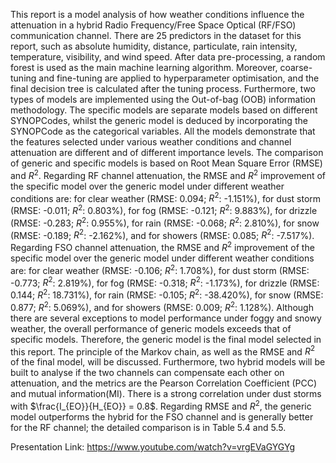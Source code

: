 This report is a model analysis of how weather conditions influence the attenuation in a hybrid Radio Frequency/Free Space Optical (RF/FSO) communication channel. There are 25 predictors in the dataset for this report, such as absolute humidity, distance, particulate, rain intensity, temperature, visibility, and wind speed. After data pre-processing, a random forest is used as the main machine learning algorithm. Moreover, coarse-tuning and fine-tuning are applied to hyperparameter optimisation, and the final decision tree is calculated after the tuning process. Furthermore, two types of models are implemented using the Out-of-bag (OOB) information methodology. The specific models are separate models based on different SYNOPCodes, whilst the generic model is deduced by incorporating the SYNOPCode as the categorical variables. All the models demonstrate that the features selected under various weather conditions and channel attenuation are different and of different importance levels. The comparison of generic and specific models is based on Root Mean Square Error (RMSE) and $R^2$. 
Regarding RF channel attenuation, the RMSE and $R^2$ improvement of the specific model over the generic model under different weather conditions are: for clear weather (RMSE: 0.094; $R^2$: -1.151\%), for dust storm (RMSE: -0.011; $R^2$: 0.803\%), for fog (RMSE: -0.121; $R^2$: 9.883\%), for drizzle (RMSE: -0.283; $R^2$: 0.955\%), for rain (RMSE: -0.068; $R^2$: 2.810\%), for snow (RMSE: -0.189; $R^2$: -2.162\%), and for showers (RMSE: 0.085; $R^2$: -7.517\%).
Regarding FSO channel attenuation, the RMSE and $R^2$ improvement of the specific model over the generic model under different weather conditions are: for clear weather (RMSE: -0.106; $R^2$: 1.708\%), for dust storm (RMSE: -0.773; $R^2$: 2.819\%), for fog (RMSE: -0.318; $R^2$: -1.173\%), for drizzle (RMSE: 0.144; $R^2$: 18.731\%), for rain (RMSE: -0.105; $R^2$: -38.420\%), for snow (RMSE: 0.877; $R^2$: 5.069\%), and for showers (RMSE: 0.009; $R^2$: 1.128\%).
Although there are several exceptions to model performance under foggy and snowy weather, the overall performance of generic models exceeds that of specific models. Therefore, the generic model is the final model selected in this report. The principle of the Markov chain, as well as the RMSE and $R^2$ of the final model, will be discussed. Furthermore, two hybrid models will be built to analyse if the two channels can compensate each other on attenuation, and the metrics are the Pearson Correlation Coefficient (PCC) and mutual information(MI). There is a strong correlation under dust storms with $\frac{I_{EO}}{H_{EO}} = 0.8$. Regarding RMSE and $R^2$, the generic model outperforms the hybrid for the FSO channel and is generally better for the RF channel; the detailed comparison is in Table 5.4 and 5.5.

Presentation Link: https://www.youtube.com/watch?v=vrgEVaGYGYg
